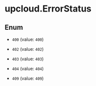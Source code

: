 # upcloud.ErrorStatus

## Enum


* `400` (value: `400`)

* `402` (value: `402`)

* `403` (value: `403`)

* `404` (value: `404`)

* `409` (value: `409`)


